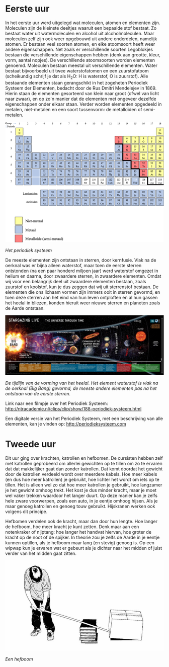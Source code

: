 # Eerste uur
In het eerste uur werd uitgelegd wat moleculen, atomen en elementen zijn. Moleculen zijn de kleinste deeltjes waaruit een bepaalde stof bestaat. Zo bestaat water uit watermoleculen en alcohol uit alcoholmoleculen. Maar moleculen zelf zijn ook weer opgebouwd uit andere onderdelen, namelijk atomen. Er bestaan veel soorten atomen, en elke atoomsoort heeft weer andere eigenschappen. Net zoals er verschillende soorten Legoblokjes bestaan die verschillende eigenschappen hebben (denk aan grootte, kleur, vorm, aantal nopjes). De verschillende atoomsoorten worden elementen genoemd. Moleculen bestaan meestal uit verschillende elementen. Water bestaat bijvoorbeeld uit twee waterstofatomen en een zuurstofatoom (scheikundig schrijf je dat als H<sub>2</sub>O: H is waterstof, O is zuurstof). Alle bestaande elementen staan gerangschikt in het zogeheten Periodiek Systeem der Elementen, bedacht door de Rus Dmitri Mendelejev in 1869. Hierin staan de elementen gesorteerd van klein naar groot (ofwel van licht naar zwaar), en op zo'n manier dat de elementen met ongeveer dezelfde eigenschappen onder elkaar staan. Verder worden elementen opgedeeld in metalen, niet-metalen en een soort tussenvorm: de metalloïden of semi-metalen.

![PeriodiekSysteem](periodieksysteem.png)

*Het periodiek systeem*

De meeste elementen zijn ontstaan in sterren, door kernfusie. Vlak na de oerknal was er bijna alleen waterstof, maar toen de eerste sterren ontstonden (na een paar honderd miljoen jaar) werd waterstof omgezet in helium en daarna, door zwaardere sterren, in zwaardere elementen. Omdat wij voor een belangrijk deel uit zwaardere elementen bestaan, zoals zuurstof en koolstof, kun je dus zeggen dat wij uit sterrenstof bestaan. De elementen die ons lichaam vormen zijn immers ooit in sterren gevormd, en toen deze sterren aan het eind van hun leven ontploften en al hun gassen het heelal in bliezen, konden hieruit weer nieuwe sterren en planeten zoals de Aarde ontstaan.

![Tijdlijn](tijdlijn.jpg)

*De tijdlijn van de vorming van het heelal. Het element waterstof is vlak na de oerknal (Big Bang) gevormd, de meeste andere elementen pas na het ontstaan van de eerste sterren.*

Link naar een filmpje over het Periodiek Systeem: http://ntracademie.nl/clips/clip/show/188-periodiek-systeem.html

Een digitale versie van het Periodiek Systeem, met een beschrijving van alle elementen, kan je vinden op: http://periodieksysteem.com

# Tweede uur
Dit uur ging over krachten, katrollen en hefbomen. De cursisten hebben zelf met katrollen geprobeerd om allerlei gewichten op te tillen om zo te ervaren dat dat makkelijker gaat dan zonder katrollen. Dat komt doordat het gewicht door de katrollen verdeeld wordt over meerdere kabels. Hoe meer kabels (en dus hoe meer katrollen) je gebruikt, hoe lichter het wordt om iets op te tillen. Het is alleen wel zo dat hoe meer katrollen je gebruikt, hoe langzamer je het gewicht omhoog trekt. Het kost je dus minder kracht, maar je moet wel vaker trekken waardoor het langer duurt. Op deze manier kan je zelfs hele zware voorwerpen, zoals een auto, in je eentje omhoog hijsen. Als je maar genoeg katrollen en genoeg touw gebruikt. Hijskranen werken ook volgens dit principe.

Hefbomen verdelen ook de kracht, maar dan door hun lengte. Hoe langer de hefboom, hoe meer kracht je kunt zetten. Denk maar aan een notenkraker of nijptang: hoe langer het handvat hiervan, hoe groter de kracht op de noot of de spijker. In theorie zou je zelfs de Aarde in je eentje kunnen optillen, als je hefboom maar lang (en stevig) genoeg is. Op een wipwap kun je ervaren wat er gebeurt als je dichter naar het midden of juist verder van het midden gaat zitten.

![Hefboom](hefboom.jpg)

*Een hefboom*
